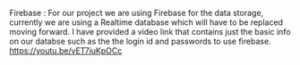 Firebase :
For our project we are using Firebase for the data storage, currently we are using a Realtime database which will have to be replaced moving forward.
I have provided a video link that contains just the basic info on our databse such as the the login id and passwords to use firebase.
https://youtu.be/vET7iuKpOCc
